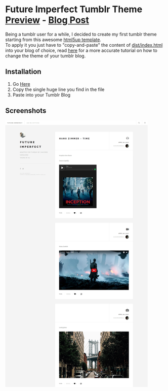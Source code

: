# Future Imperfect Tumblr Theme [Preview](https://futureimperfect-theme.tumblr.com/) - [Blog Post](http://blog.giacomocerquone.com)
Being a tumblr user for a while, I decided to create my first tumblr theme starting from this awesome [html5up template](https://html5up.net/future-imperfect). <br >
To apply it you just have to "copy-and-paste" the content of [dist/index.html](https://github.com/giacomocerquone/FutureImperfect-TumblrTheme/blob/master/dist/index.html) into your blog of choice, read [here](http://www.wikihow.com/Change-Your-Tumblr-Theme) for a more accurate tutorial on how to change the theme of your tumblr blog.

## Installation
1. Go [Here](https://github.com/giacomocerquone/FutureImperfect-TumblrTheme/blob/master/dist/index.html)
2. Copy the single huge line you find in the file
3. Paste into your Tumblr Blog

## Screenshots
<a href="https://raw.githubusercontent.com/giacomocerquone/FutureImperfect-TumblrTheme/master/screenshots/futureimperfect-screen.jpg" target="_blank">
  <img src="https://raw.githubusercontent.com/giacomocerquone/FutureImperfect-TumblrTheme/master/screenshots/futureimperfect-screen.jpg" width="450" />
</a>
